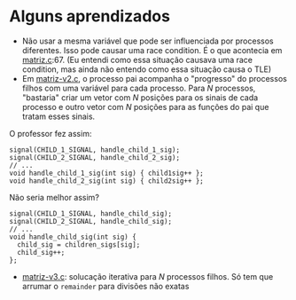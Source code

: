 # Alguns aprendizados

- Não usar a mesma variável que pode ser influenciada por processos diferentes. 
Isso pode causar uma race condition. É o que acontecia em 
[matriz.c](matriz.c#L67):67. (Eu entendi como essa situação causava uma race 
condition, mas ainda não entendo como essa situação causa o TLE)
- Em [matriz-v2.c](matriz-v2.c), o processo pai acompanha o "progresso" do 
processos filhos com uma variável para cada processo. Para $N$ processos, 
"bastaria" criar um vetor com $N$ posições para os sinais de cada processo e 
outro vetor com $N$ posições para as funções do pai que tratam esses sinais.

O professor fez assim:

    signal(CHILD_1_SIGNAL, handle_child_1_sig);
    signal(CHILD_2_SIGNAL, handle_child_2_sig);
    // ...
    void handle_child_1_sig(int sig) { child1sig++ };
    void handle_child_2_sig(int sig) { child2sig++ };

Não seria melhor assim?

    signal(CHILD_1_SIGNAL, handle_child_sig);
    signal(CHILD_2_SIGNAL, handle_child_sig);
    // ...
    void handle_child_sig(int sig) {
      child_sig = children_sigs[sig];
      child_sig++;
    };

  
- [matriz-v3.c](matriz-v3.c): solucação iterativa para $N$ processos filhos.
Só tem que arrumar o `remainder` para divisões não exatas
